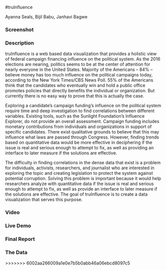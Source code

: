 #truInfluence
<p>Ayanna Seals, Bijil Babu, Janhavi Bagwe</p>

<h3>Screenshot</h3>

<h3>Description</h3>

truInfluence is a web based data visualization that provides a holistic view of federal campaign financing influence on the political system. As the 2016 elections are nearing, politics seems to be at the center of attention for nearly everyone in the United States. Majority of the Americans – 84% – believe money has too much influence on the political campaigns today, according to the New York Times/CBS News Poll. 55% of the Americans think that the candidates who eventually win and hold a public office promotes policies that directly benefits the individual or organization. But currently there is no easy way to prove that this is actually the case.

Exploring a candidate’s campaign funding’s influence on the political system require time and deep investigation to find correlations between different variables. Existing tools, such as the Sunlight Foundation’s Influence Explorer, do not provide an overall assessment. Campaign funding includes monetary contributions from individuals and organizations in support of specific candidates. There exist qualitative grounds to believe that this may influence what laws are passed through Congress. However, finding trends based on quantitative data would be more effective in deciphering if the issue is real and serious enough to attempt to fix, as well as providing an interface to later measure if the solutions are effective.

The difficulty in finding correlations in the dense data that exist is a problem for individuals, activists, researchers, and journalist who are interested in exploring the topic and creating legislation to protect the system against potential corruption. Solving this problem is important because it would help researchers analyze with quantitative data if the issue is real and serious enough to attempt to fix, as well as provide an interface to later measure if the solutions are effective. The goal of truInfluence is to create a data visualization that serves this purpose.

<h3>Video</h3>

<h3>Live Demo</h3>

<h3>Final Report</h3>

<h3>The Data</h3>
>>>>>>> 6002aa266009a1e0e7b5b0abb46a06ebcd8097c5
